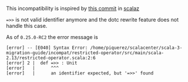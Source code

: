 This incompatibility is inspired by [this commit](https://github.com/scalaz/scalaz/commit/56b5cbb39ba82ae1a3641bbadda419b17171a219) in [scalaz](https://github.com/scalaz/scalaz) 

`=>>` is not valid identifier anymore and the dotc rewrite feature does not handle this case.

As of `0.25.0-RC2` the error message is
```
[error] -- [E040] Syntax Error: /home/piquerez/scalacenter/scala-3-migration-guide/incompat/restricted-operator/src/main/scala-2.13/restricted-operator.scala:2:6 
[error] 2 |  def =>> : Unit
[error]   |      ^^^
[error]   |      an identifier expected, but '=>>' found
```
